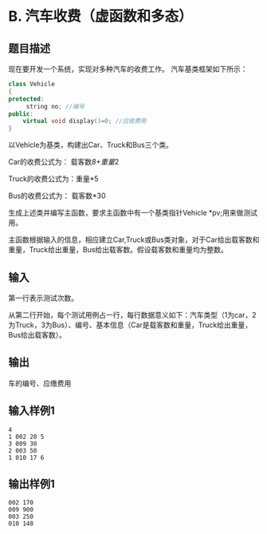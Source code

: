 # B. 汽车收费（虚函数和多态）

## 题目描述

现在要开发一个系统，实现对多种汽车的收费工作。 汽车基类框架如下所示：

```cpp
class Vehicle
{ 
protected:
     string no; //编号
public:
    virtual void display()=0; //应收费用
}
```

以Vehicle为基类，构建出Car、Truck和Bus三个类。

Car的收费公式为： 载客数*8+重量*2

Truck的收费公式为：重量*5

Bus的收费公式为： 载客数*30

生成上述类并编写主函数，要求主函数中有一个基类指针Vehicle *pv;用来做测试用。

主函数根据输入的信息，相应建立Car,Truck或Bus类对象，对于Car给出载客数和重量，Truck给出重量，Bus给出载客数。假设载客数和重量均为整数。

## 输入

第一行表示测试次数。

从第二行开始，每个测试用例占一行，每行数据意义如下：汽车类型（1为car，2为Truck，3为Bus）、编号、基本信息（Car是载客数和重量，Truck给出重量，Bus给出载客数）。

 

## 输出

车的编号、应缴费用

## 输入样例1 

```
4
1 002 20 5
3 009 30
2 003 50
1 010 17 6

```

## 输出样例1

```
002 170
009 900
003 250
010 148

```


